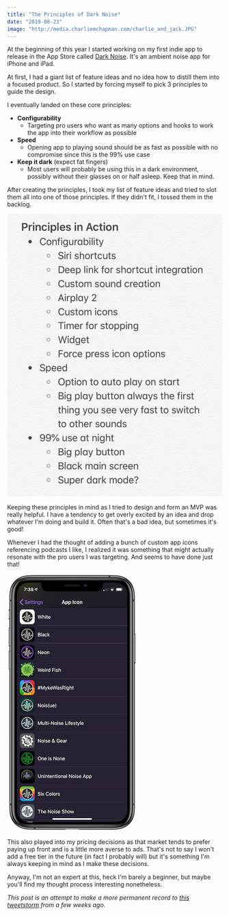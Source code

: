 ```yaml
---
title: "The Principles of Dark Noise"
date: "2019-08-23"
image: "http://media.charliemchapman.com/charlie_and_jack.JPG"
---
```


At the beginning of this year I started working on my first indie app to release in the App Store called [Dark Noise](https://darknoise.app).  It's an ambient noise app for iPhone and iPad.

At first, I had a giant list of feature ideas and no idea how to distill them into a focused product. So I started by forcing myself to pick 3 principles to guide the design.

I eventually landed on these core principles:

- **Configurability**
  - Targeting pro users who want as many options and hooks to work the app into their workflow as possible
- **Speed**
  - Opening app to playing sound should be as fast as possible with no compromise since this is the 99% use case
- **Keep it dark** (expect fat fingers)
  - Most users will probably be using this in a dark environment, possibly without their glasses on or half asleep.  Keep that in mind.

After creating the principles, I took my list of feature ideas and tried to slot them all into one of those principles.  If they didn't fit, I tossed them in the backlog.

![Dark Noise Principles in Action](./dark-noise-principles-in-action.jpg)

Keeping these principles in mind as I tried to design and form an MVP was really helpful.  I have a tendency to get overly excited by an idea and drop whatever I'm doing and build it.  Often that's a bad idea, but sometimes it's good!

Whenever I had the thought of adding a bunch of custom app icons referencing podcasts I like, I realized it was something that might actually resonate with the pro users I was targeting.  And seems to have done just that!

![Dark Noise App Icons](./dark-noise-app-icons.png)

This also played into my pricing decisions as that market tends to prefer paying up front and is a little more averse to ads.  That's not to say I won't add a free tier in the future (in fact I probably will) but it's something I'm always keeping in mind as I make these decisions.

Anyway, I'm not an expert at this, heck I'm barely a beginner, but maybe you'll find my thought process interesting nonetheless.

_This post is an attempt to make a more permanent record to [this tweetstorm](https://twitter.com/chuckyc17/status/1158072465739911168) from a few weeks ago._